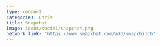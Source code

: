 ```yaml
---
type: connect
categories: Chris
title: Snapchat
image: icons/social/snapchat.png
network_link: 'https://www.snapchat.com/add/snapchinch'
---
```

